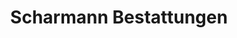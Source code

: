 ---
title: "Scharmann Bestattungen"
url: /ulrichstein/scharmann-bestattungen/
shop: Bestattungen
---